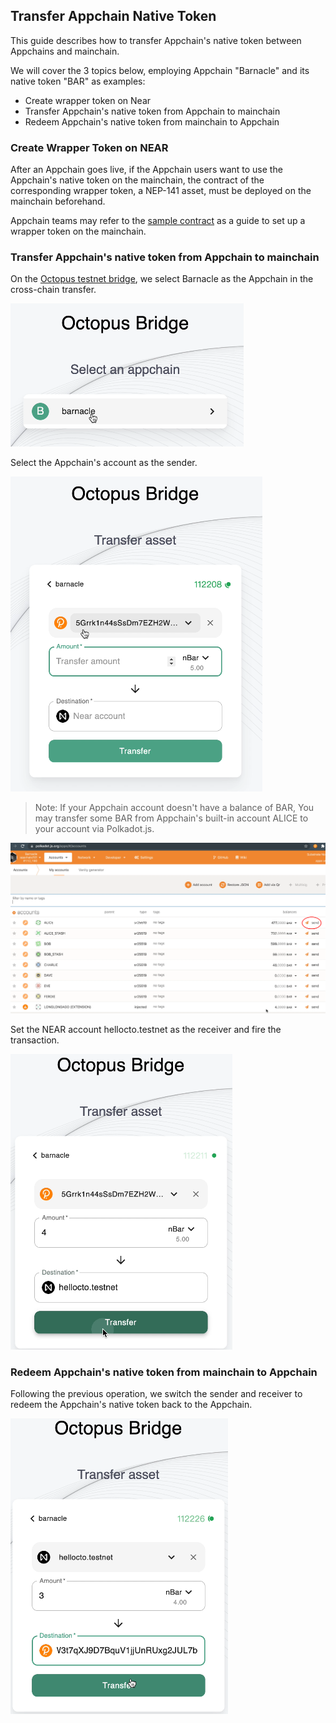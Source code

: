 ## Transfer Appchain Native Token

This guide describes how to transfer Appchain's native token between Appchains and mainchain. 

We will cover the 3 topics below, employing Appchain "Barnacle" and its native token "BAR" as examples:

* Create wrapper token on Near
* Transfer Appchain's native token from Appchain to mainchain
* Redeem Appchain's native token from mainchain to Appchain 

### Create Wrapper Token on NEAR

After an Appchain goes live, if the Appchain users want to use the Appchain's native token on the mainchain, the contract of the corresponding wrapper token, a NEP-141 asset, must be deployed on the mainchain beforehand.  

Appchain teams may refer to the [sample contract](https://github.com/octopus-network/appchain-native-token) as a guide to set up a wrapper token on the mainchain. 

### Transfer Appchain's native token from Appchain to mainchain

On the [Octopus testnet bridge](https://bridge.testnet.oct.network/), we select  Barnacle as the Appchain in the cross-chain transfer.

![BarnacleAsAppchain](./BarnacleAsAppchain.png)

Select the Appchain's account as the sender.

![AppchainAccAsSender](./AppchainAccAsSender.png)

> Note: If your Appchain account doesn't have a balance of BAR, You may transfer some BAR from Appchain's built-in account ALICE to your account via Polkadot.js.

![AppchainAliceSend](./AppchainAliceSend.png)

Set the NEAR account hellocto.testnet as the receiver and fire the transaction.

![FireAppNativeToMainchain](./FireAppNativeToMainchain.png)


### Redeem Appchain's native token from mainchain to Appchain

Following the previous operation, we switch the sender and receiver to redeem the Appchain's native token back to the Appchain.

![RedeemAppNativeToAppchain](./RedeemAppNativeToAppchain.png)
